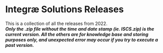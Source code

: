 # Integræ Solutions Releases

This is a collection of all the releases from 2022.  
***Only the .zip file without the time and date stamp (ie. ISCS.zip) is the current version. All the others are for knowledge base and storing purposes only, and unexpected error may occur if you try to execute a past version.***
